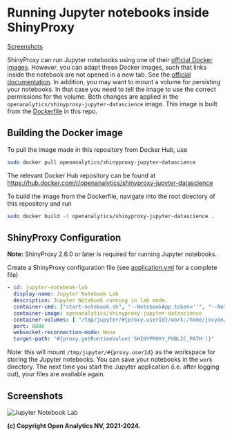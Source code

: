 # Running Jupyter notebooks inside ShinyProxy

[Screenshots](#screenshots)

ShinyProxy can run Jupyter notebooks using one of their [official Docker images](https://jupyter-docker-stacks.readthedocs.io/en/latest/using/selecting.html).
However, you can adapt these Docker images, such that links inside the notebook are
not opened in a new tab. See the [official documentation](https://jupyter-notebook.readthedocs.io/en/stable/public_server.html#embedding-the-notebook-in-another-website).
In addition, you may want to mount a volume for persisting your notebooks. In
that case you need to tell the image to use the correct permissions for the
volume. Both changes are applied in the `openanalytics/shinyproxy-jupyter-datascience`
image. This image is built from the [Dockerfile](Dockerfile) in this repo.

## Building the Docker image

To pull the image made in this repository from Docker Hub, use

```bash
sudo docker pull openanalytics/shinyproxy-jupyter-datascience
```

The relevant Docker Hub repository can be found at <https://hub.docker.com/r/openanalytics/shinyproxy-jupyter-datascience>

To build the image from the Dockerfile, navigate into the root directory of this repository and run

```bash
sudo docker build -t openanalytics/shinyproxy-jupyter-datascience .
```

## ShinyProxy Configuration

**Note:** ShinyProxy 2.6.0 or later is required for running Jupyter notebooks.

Create a ShinyProxy configuration file (see [application.yml](application.yml) for a complete file)

```yaml
- id: jupyter-notebook-lab
  display-name: Jupyter Notebook Lab
  description: Jupyter Notebook running in lab mode.
  container-cmd: ["start-notebook.sh", "--NotebookApp.token=''", "--NotebookApp.base_url=#{proxy.getRuntimeValue('SHINYPROXY_PUBLIC_PATH')}"]
  container-image: openanalytics/shinyproxy-jupyter-datascience
  container-volumes: [ "/tmp/jupyter/#{proxy.userId}/work:/home/jovyan/work"]
  port: 8888
  websocket-reconnection-mode: None
  target-path: "#{proxy.getRuntimeValue('SHINYPROXY_PUBLIC_PATH')}"
```

Note: this will mount `/tmp/jupyter/#{proxy.userId}` as the workspace for
storing the Jupyter notebooks. You can save your notebooks in the `work`
directory. The next time you start the Jupyter application (i.e. after logging
out), your files are available again.

## Screenshots

![Jupyter Notebook Lab](.github/screenshots/jupyter_notebook_lab.png)

**(c) Copyright Open Analytics NV, 2021-2024.**
